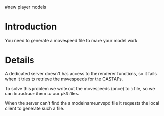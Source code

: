 #new player models

# Introduction #

You need to generate a movespeed file to make your model work


# Details #
A dedicated server doesn't has access to the renderer functions, so it fails
when it tries to retrieve the movespeeds for the CASTAI's.

To solve this problem we write out the movespeeds (once) to a file, so we
can introdruce them to our pk3 files.

When the server can't find the a modelname.mvspd file it requests the local client
to generate such a file.